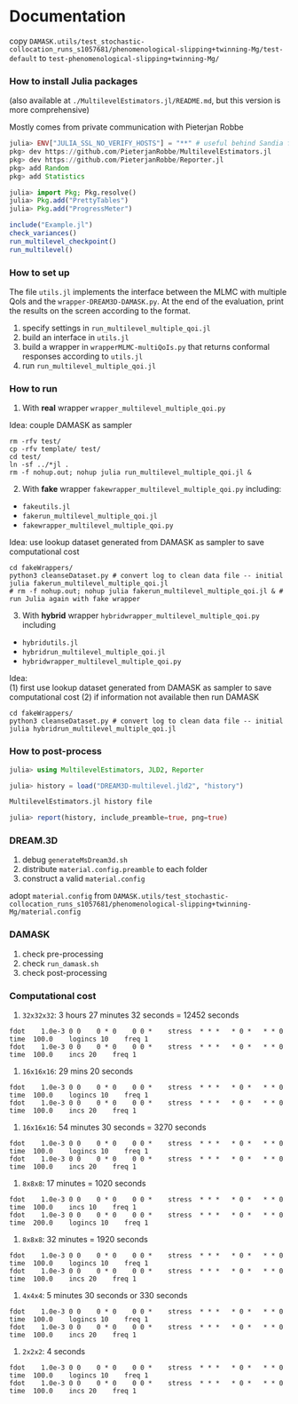 
# Documentation

copy 
`DAMASK.utils/test_stochastic-collocation_runs_s1057681/phenomenological-slipping+twinning-Mg/test-default` 
to
`test-phenomenological-slipping+twinning-Mg/`

### How to install Julia packages

(also available at `./MultilevelEstimators.jl/README.md`, but this version is more comprehensive)

Mostly comes from private communication with Pieterjan Robbe

```julia
julia> ENV["JULIA_SSL_NO_VERIFY_HOSTS"] = "**" # useful behind Sandia firewall -- no certificate for downloading
pkg> dev https://github.com/PieterjanRobbe/MultilevelEstimators.jl
pkg> dev https://github.com/PieterjanRobbe/Reporter.jl
pkg> add Random
pkg> add Statistics

julia> import Pkg; Pkg.resolve()
julia> Pkg.add("PrettyTables")
julia> Pkg.add("ProgressMeter")

include("Example.jl")
check_variances()
run_multilevel_checkpoint()
run_multilevel()
```

### How to set up

The file `utils.jl` implements the interface between the MLMC with multiple QoIs and the `wrapper-DREAM3D-DAMASK.py`. At the end of the evaluation, print the results on the screen according to the format. 

1. specify settings in `run_multilevel_multiple_qoi.jl`
1. build an interface in `utils.jl`
1. build a wrapper in `wrapperMLMC-multiQoIs.py` that returns conformal responses according to `utils.jl`
1. run `run_multilevel_multiple_qoi.jl`


### How to run

1. With **real** wrapper `wrapper_multilevel_multiple_qoi.py`

Idea: couple DAMASK as sampler 

```shell
rm -rfv test/
cp -rfv template/ test/
cd test/
ln -sf ../*jl .
rm -f nohup.out; nohup julia run_multilevel_multiple_qoi.jl &
```

2. With **fake** wrapper `fakewrapper_multilevel_multiple_qoi.py`
including:
* `fakeutils.jl`
* `fakerun_multilevel_multiple_qoi.jl`
* `fakewrapper_multilevel_multiple_qoi.py`

Idea: use lookup dataset generated from DAMASK as sampler to save computational cost

```shell
cd fakeWrappers/
python3 cleanseDataset.py # convert log to clean data file -- initial
julia fakerun_multilevel_multiple_qoi.jl
# rm -f nohup.out; nohup julia fakerun_multilevel_multiple_qoi.jl & # run Julia again with fake wrapper
```

3. With **hybrid** wrapper `hybridwrapper_multilevel_multiple_qoi.py`
including
* `hybridutils.jl`
* `hybridrun_multilevel_multiple_qoi.jl`
* `hybridwrapper_multilevel_multiple_qoi.py`

Idea: 	
	(1) first use lookup dataset generated from DAMASK as sampler to save computational cost
	(2) if information not available then run DAMASK

```shell
cd fakeWrappers/
python3 cleanseDataset.py # convert log to clean data file -- initial
julia hybridrun_multilevel_multiple_qoi.jl
```

### How to post-process

```julia
julia> using MultilevelEstimators, JLD2, Reporter

julia> history = load("DREAM3D-multilevel.jld2", "history")

MultilevelEstimators.jl history file

julia> report(history, include_preamble=true, png=true)
```

### DREAM.3D

1. debug `generateMsDream3d.sh`
1. distribute `material.config.preamble` to each folder
1. construct a valid `material.config`

adopt `material.config` from `DAMASK.utils/test_stochastic-collocation_runs_s1057681/phenomenological-slipping+twinning-Mg/material.config`

### DAMASK

1. check pre-processing
1. check `run_damask.sh`
1. check post-processing

### Computational cost
1. `32x32x32`: 3 hours 27 minutes 32 seconds = 12452 seconds
```
fdot    1.0e-3 0 0    0 * 0    0 0 *    stress  * * *   * 0 *   * * 0 time  100.0    logincs 10    freq 1
fdot    1.0e-3 0 0    0 * 0    0 0 *    stress  * * *   * 0 *   * * 0 time  100.0    incs 20    freq 1
```
1. `16x16x16`: 29 mins 20 seconds
```
fdot    1.0e-3 0 0    0 * 0    0 0 *    stress  * * *   * 0 *   * * 0 time  100.0    logincs 10    freq 1
fdot    1.0e-3 0 0    0 * 0    0 0 *    stress  * * *   * 0 *   * * 0 time  100.0    incs 20    freq 1
```
1. `16x16x16`: 54 minutes 30 seconds = 3270 seconds
```
fdot    1.0e-3 0 0    0 * 0    0 0 *    stress  * * *   * 0 *   * * 0 time  100.0    logincs 10    freq 1
fdot    1.0e-3 0 0    0 * 0    0 0 *    stress  * * *   * 0 *   * * 0 time  100.0    incs 20    freq 1
```
1. `8x8x8`: 17 minutes = 1020 seconds
```
fdot    1.0e-3 0 0    0 * 0    0 0 *    stress  * * *   * 0 *   * * 0 time  100.0    incs 10    freq 1
fdot    1.0e-3 0 0    0 * 0    0 0 *    stress  * * *   * 0 *   * * 0 time  200.0    logincs 10    freq 1
```
1. `8x8x8`: 32 minutes = 1920 seconds
```
fdot    1.0e-3 0 0    0 * 0    0 0 *    stress  * * *   * 0 *   * * 0 time  100.0    logincs 10    freq 1
fdot    1.0e-3 0 0    0 * 0    0 0 *    stress  * * *   * 0 *   * * 0 time  100.0    incs 20    freq 1
```
1. `4x4x4`: 5 minutes 30 seconds or 330 seconds
```
fdot    1.0e-3 0 0    0 * 0    0 0 *    stress  * * *   * 0 *   * * 0 time  100.0    logincs 10    freq 1
fdot    1.0e-3 0 0    0 * 0    0 0 *    stress  * * *   * 0 *   * * 0 time  100.0    incs 20    freq 1
```
1. `2x2x2`: 4 seconds
```
fdot    1.0e-3 0 0    0 * 0    0 0 *    stress  * * *   * 0 *   * * 0 time  100.0    logincs 10    freq 1
fdot    1.0e-3 0 0    0 * 0    0 0 *    stress  * * *   * 0 *   * * 0 time  100.0    incs 20    freq 1
```
